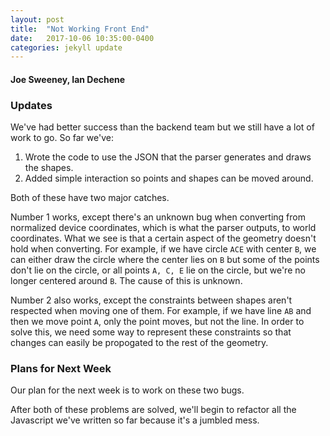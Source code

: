```yaml
---
layout: post
title:  "Not Working Front End"
date:   2017-10-06 10:35:00-0400
categories: jekyll update
---
```

#### Joe Sweeney, Ian Dechene

### Updates
We've had better success than the backend team but we still have a lot of work to go.
So far we've:

1. Wrote the code to use the JSON that the parser generates and draws the shapes.
2. Added simple interaction so points and shapes can be moved around.

Both of these have two major catches. 

Number 1 works, except there's an unknown bug when converting from normalized device coordinates, which is what the parser outputs, to world coordinates. What we see is that a certain aspect of the geometry doesn't hold when converting. For example, if we have circle `ACE` with center `B`, we can either draw the circle where the center lies on `B` but some of the points don't lie on the circle, or all points `A, C, E` lie on the circle, but we're no longer centered around `B`. The cause of this is unknown.

Number 2 also works, except the constraints between shapes aren't respected when moving one of them. For example, if we have line `AB` and then we move point `A`, only the point moves, but not the line. In order to solve this, we need some way to represent these constraints so that changes can easily be propogated to the rest of the geometry.

### Plans for Next Week
Our plan for the next week is to work on these two bugs. 

After both of these problems are solved, we'll begin to refactor all the Javascript we've written so far because it's a jumbled mess.
